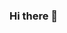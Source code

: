 ### Hi there 👋

<!--
# About Me

Passionate about harnessing the power of technology to drive positive change, I am Rahul Kumar Shah, a dedicated Electrical/Image Processing Engineer with a strong background in developing and applying innovative algorithms for generating and processing digital images. With four years of professional experience under my belt, I am committed to contributing my technical expertise to cutting-edge projects in the realm of image processing.

## Education

My academic journey has led me to pursue a Master's degree in Electrical Engineering at South Dakota State University (SDSU) with an anticipated graduation date in December 2023. My academic focus encompasses a diverse range of fields, including Image Processing, Remote Sensing, Geospatial Analysis, GIS (Geographic Information Systems), Medical Imaging, Phenology, and Data Analysis. Through my time at SDSU, I have engaged in rigorous coursework and valuable hands-on experiences, which have allowed me to develop a comprehensive skill set in advanced image processing, remote sensing engineering, optical sensors, and digital image processing.

## Skills

- 🔍 **Geospatial Intelligence and Image Processing:** My expertise encompasses raster and vector data analysis, satellite imagery analysis, atmospheric correction, and remote sensing techniques. I excel in interpreting spatial context and employing camera-based approaches and image classification for comprehensive insights.

- 🛰️ **Geospatial Software:** Proficient in a range of tools including ENVI, SeaDAS, Google Earth Pro, GDAL, eMotion, Pix4D, ArcGIS, QGIS, and HDFView, enabling efficient data manipulation and analysis.

- 🌐 **Technical Proficiency:** My capabilities extend to radiative transfer models like MODTRAN, engineering tools such as Simulink and Arduino, as well as languages like MATLAB, Python (Numpy,SciKt), C, C++, R, and Linux scripting.

- 📈 **Statistical Insights:** I am well-versed in time series analysis, parametric, and non-parametric statistics, enabling data-driven decision-making.

- 📊 **Reporting and Communication:** Proficient in Microsoft Office Suite and LaTeX, I am skilled in presenting technical information in a clear and concise manner.

I am driven by the belief that image processing technology can shape a better future, and I am eager to collaborate with like-minded professionals and organizations to bring about meaningful change. Let's connect and explore how my skills and passion can contribute to transformative projects.

Feel free to reach out for collaborations and discussions.

-->
